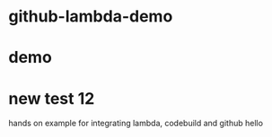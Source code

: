 # github-lambda-demo
# demo
# new test 12 
hands on example for integrating lambda, codebuild and github
hello 

